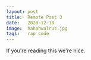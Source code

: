 ```yaml
---
layout: post
title:  Remote Post 3
date:   2020-12-18
image:  hahahwalrus.jpg
tags:   rap code 
---
```


If you&#x27;re reading this we&#x27;re nice.